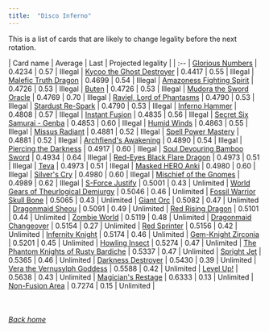```yaml
---
title:  "Disco Inferno"
---
```


This is a list of cards that are likely to change legality before the next rotation.

| Card name | Average | Last | Projected legality |
| :-- |
[Glorious Numbers](https://db.ygoprodeck.com/card/?search=Glorious%20Numbers) | 0.4234 | 0.57 | Illegal |
[Kycoo the Ghost Destroyer](https://db.ygoprodeck.com/card/?search=Kycoo%20the%20Ghost%20Destroyer) | 0.4417 | 0.55 | Illegal |
[Malefic Truth Dragon](https://db.ygoprodeck.com/card/?search=Malefic%20Truth%20Dragon) | 0.4699 | 0.54 | Illegal |
[Amazoness Fighting Spirit](https://db.ygoprodeck.com/card/?search=Amazoness%20Fighting%20Spirit) | 0.4726 | 0.53 | Illegal |
[Buten](https://db.ygoprodeck.com/card/?search=Buten) | 0.4726 | 0.53 | Illegal |
[Mudora the Sword Oracle](https://db.ygoprodeck.com/card/?search=Mudora%20the%20Sword%20Oracle) | 0.4769 | 0.70 | Illegal |
[Raviel, Lord of Phantasms](https://db.ygoprodeck.com/card/?search=Raviel,%20Lord%20of%20Phantasms) | 0.4790 | 0.53 | Illegal |
[Stardust Re-Spark](https://db.ygoprodeck.com/card/?search=Stardust%20Re-Spark) | 0.4790 | 0.53 | Illegal |
[Inferno Hammer](https://db.ygoprodeck.com/card/?search=Inferno%20Hammer) | 0.4808 | 0.57 | Illegal |
[Instant Fusion](https://db.ygoprodeck.com/card/?search=Instant%20Fusion) | 0.4835 | 0.56 | Illegal |
[Secret Six Samurai - Genba](https://db.ygoprodeck.com/card/?search=Secret%20Six%20Samurai%20-%20Genba) | 0.4853 | 0.60 | Illegal |
[Humid Winds](https://db.ygoprodeck.com/card/?search=Humid%20Winds) | 0.4863 | 0.55 | Illegal |
[Missus Radiant](https://db.ygoprodeck.com/card/?search=Missus%20Radiant) | 0.4881 | 0.52 | Illegal |
[Spell Power Mastery](https://db.ygoprodeck.com/card/?search=Spell%20Power%20Mastery) | 0.4881 | 0.52 | Illegal |
[Archfiend's Awakening](https://db.ygoprodeck.com/card/?search=Archfiend's%20Awakening) | 0.4890 | 0.54 | Illegal |
[Piercing the Darkness](https://db.ygoprodeck.com/card/?search=Piercing%20the%20Darkness) | 0.4917 | 0.60 | Illegal |
[Soul Devouring Bamboo Sword](https://db.ygoprodeck.com/card/?search=Soul%20Devouring%20Bamboo%20Sword) | 0.4934 | 0.64 | Illegal |
[Red-Eyes Black Flare Dragon](https://db.ygoprodeck.com/card/?search=Red-Eyes%20Black%20Flare%20Dragon) | 0.4973 | 0.51 | Illegal |
[Teva](https://db.ygoprodeck.com/card/?search=Teva) | 0.4973 | 0.51 | Illegal |
[Masked HERO Anki](https://db.ygoprodeck.com/card/?search=Masked%20HERO%20Anki) | 0.4980 | 0.60 | Illegal |
[Silver's Cry](https://db.ygoprodeck.com/card/?search=Silver's%20Cry) | 0.4980 | 0.60 | Illegal |
[Mischief of the Gnomes](https://db.ygoprodeck.com/card/?search=Mischief%20of%20the%20Gnomes) | 0.4989 | 0.62 | Illegal |
[S-Force Justify](https://db.ygoprodeck.com/card/?search=S-Force%20Justify) | 0.5001 | 0.43 | Unlimited |
[World Gears of Theurlogical Demiurgy](https://db.ygoprodeck.com/card/?search=World%20Gears%20of%20Theurlogical%20Demiurgy) | 0.5046 | 0.46 | Unlimited |
[Fossil Warrior Skull Bone](https://db.ygoprodeck.com/card/?search=Fossil%20Warrior%20Skull%20Bone) | 0.5065 | 0.43 | Unlimited |
[Giant Orc](https://db.ygoprodeck.com/card/?search=Giant%20Orc) | 0.5082 | 0.47 | Unlimited |
[Dragonmaid Sheou](https://db.ygoprodeck.com/card/?search=Dragonmaid%20Sheou) | 0.5091 | 0.49 | Unlimited |
[Red Rising Dragon](https://db.ygoprodeck.com/card/?search=Red%20Rising%20Dragon) | 0.5101 | 0.44 | Unlimited |
[Zombie World](https://db.ygoprodeck.com/card/?search=Zombie%20World) | 0.5119 | 0.48 | Unlimited |
[Dragonmaid Changeover](https://db.ygoprodeck.com/card/?search=Dragonmaid%20Changeover) | 0.5154 | 0.27 | Unlimited |
[Red Sprinter](https://db.ygoprodeck.com/card/?search=Red%20Sprinter) | 0.5156 | 0.42 | Unlimited |
[Infernity Knight](https://db.ygoprodeck.com/card/?search=Infernity%20Knight) | 0.5174 | 0.46 | Unlimited |
[Gem-Knight Zirconia](https://db.ygoprodeck.com/card/?search=Gem-Knight%20Zirconia) | 0.5201 | 0.45 | Unlimited |
[Howling Insect](https://db.ygoprodeck.com/card/?search=Howling%20Insect) | 0.5274 | 0.47 | Unlimited |
[The Phantom Knights of Rusty Bardiche](https://db.ygoprodeck.com/card/?search=The%20Phantom%20Knights%20of%20Rusty%20Bardiche) | 0.5337 | 0.47 | Unlimited |
[Spright Jet](https://db.ygoprodeck.com/card/?search=Spright%20Jet) | 0.5365 | 0.46 | Unlimited |
[Darkness Destroyer](https://db.ygoprodeck.com/card/?search=Darkness%20Destroyer) | 0.5430 | 0.39 | Unlimited |
[Vera the Vernusylph Goddess](https://db.ygoprodeck.com/card/?search=Vera%20the%20Vernusylph%20Goddess) | 0.5588 | 0.42 | Unlimited |
[Level Up!](https://db.ygoprodeck.com/card/?search=Level%20Up!) | 0.5638 | 0.43 | Unlimited |
[Magician's Restage](https://db.ygoprodeck.com/card/?search=Magician's%20Restage) | 0.6333 | 0.13 | Unlimited |
[Non-Fusion Area](https://db.ygoprodeck.com/card/?search=Non-Fusion%20Area) | 0.7274 | 0.15 | Unlimited |

<br>

###### [Back home](index)